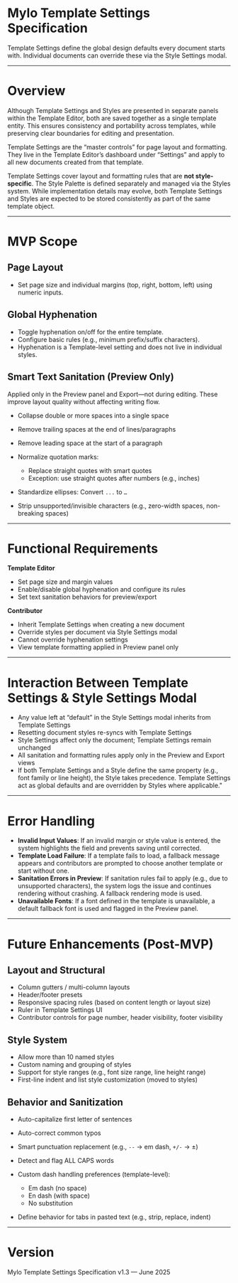 # Mylo Template Settings Specification

Template Settings define the global design defaults every document starts with. Individual documents can override these via the Style Settings modal.

---

# Overview

Although Template Settings and Styles are presented in separate panels within the Template Editor, both are saved together as a single template entity. This ensures consistency and portability across templates, while preserving clear boundaries for editing and presentation.

Template Settings are the “master controls” for page layout and formatting. They live in the Template Editor’s dashboard under “Settings” and apply to all new documents created from that template.

Template Settings cover layout and formatting rules that are **not style-specific**. The Style Palette is defined separately and managed via the Styles system. While implementation details may evolve, both Template Settings and Styles are expected to be stored consistently as part of the same template object.

---

# MVP Scope

## Page Layout

* Set page size and individual margins (top, right, bottom, left) using numeric inputs.

## Global Hyphenation

* Toggle hyphenation on/off for the entire template.
* Configure basic rules (e.g., minimum prefix/suffix characters).
* Hyphenation is a Template-level setting and does not live in individual styles.

## Smart Text Sanitation (Preview Only)

Applied only in the Preview panel and Export—not during editing. These improve layout quality without affecting writing flow.

* Collapse double or more spaces into a single space
* Remove trailing spaces at the end of lines/paragraphs
* Remove leading space at the start of a paragraph
* Normalize quotation marks:

  * Replace straight quotes with smart quotes
  * Exception: use straight quotes after numbers (e.g., inches)
* Standardize ellipses: Convert `...` to `…`
* Strip unsupported/invisible characters (e.g., zero-width spaces, non-breaking spaces)

---

# Functional Requirements

**Template Editor**

* Set page size and margin values
* Enable/disable global hyphenation and configure its rules
* Set text sanitation behaviors for preview/export

**Contributor**

* Inherit Template Settings when creating a new document
* Override styles per document via Style Settings modal
* Cannot override hyphenation settings
* View template formatting applied in Preview panel only

---

# Interaction Between Template Settings & Style Settings Modal

* Any value left at “default” in the Style Settings modal inherits from Template Settings
* Resetting document styles re-syncs with Template Settings
* Style Settings affect only the document; Template Settings remain unchanged
* All sanitation and formatting rules apply only in the Preview and Export views
* If both Template Settings and a Style define the same property (e.g., font family or line height), the Style takes precedence. Template Settings act as global defaults and are overridden by Styles where applicable."

---

# Error Handling

* **Invalid Input Values**: If an invalid margin or style value is entered, the system highlights the field and prevents saving until corrected.
* **Template Load Failure**: If a template fails to load, a fallback message appears and contributors are prompted to choose another template or start without one.
* **Sanitation Errors in Preview**: If sanitation rules fail to apply (e.g., due to unsupported characters), the system logs the issue and continues rendering without crashing. A fallback rendering mode is used.
* **Unavailable Fonts**: If a font defined in the template is unavailable, a default fallback font is used and flagged in the Preview panel.

---

# Future Enhancements (Post-MVP)

## Layout and Structural

* Column gutters / multi-column layouts
* Header/footer presets
* Responsive spacing rules (based on content length or layout size)
* Ruler in Template Settings UI
* Contributor controls for page number, header visibility, footer visibility

## Style System

* Allow more than 10 named styles
* Custom naming and grouping of styles
* Support for style ranges (e.g., font size range, line height range)
* First-line indent and list style customization (moved to styles)

## Behavior and Sanitization

* Auto-capitalize first letter of sentences
* Auto-correct common typos
* Smart punctuation replacement (e.g., `--` → em dash, `+/-` → ±)
* Detect and flag ALL CAPS words
* Custom dash handling preferences (template-level):

  * Em dash (no space)
  * En dash (with space)
  * No substitution
* Define behavior for tabs in pasted text (e.g., strip, replace, indent)

---

# Version

Mylo Template Settings Specification v1.3 — June 2025
